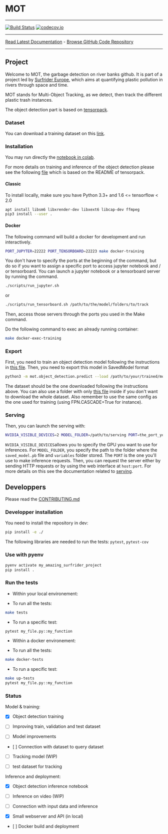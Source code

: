 # MOT
_________________

[![Build Status](https://travis-ci.com/surfriderfoundationeurope/mot.svg?branch=master)](https://travis-ci.com/surfriderfoundationeurope/mot)
[![codecov.io](https://codecov.io/gh/surfriderfoundationeurope/mot/coverage.svg?branch=master)](https://codecov.io/gh/surfriderfoundationeurope/mot/?branch=master)
_________________

[Read Latest Documentation](https://surfriderfoundationeurope.github.io/mot/) - [Browse GitHub Code Repository](https://github.com/surfriderfoundationeurope/mot)
_________________

## Project

Welcome to MOT, the garbage detection on river banks github. It is part of a project led by [Surfrider Europe](https://surfrider.eu/), which aims at quantifying plastic pollution in rivers through space and time.

MOT stands for Multi-Object Tracking, as we detect, then track the different plastic trash instances.

The object detection part is based on [tensorpack](https://github.com/tensorpack/tensorpack).

### Dataset

You can download a training dataset on this [link](http://files.heuritech.com/raw_files/dataset_surfrider_cleaned.zip).

### Installation

You may run directly the [notebook in colab](https://colab.research.google.com/github/surfriderfoundationeurope/mot/blob/master/notebooks/object_detection_training_and_inference.ipynb).

For more details on training and inference of the object detection please see the following [file](src/mot/object_detection/README.md) which is based on the README of tensorpack.

#### Classic

To install locally, make sure you have Python 3.3+ and  1.6 <= tensorflow < 2.0

```bash
apt install libsm6 libxrender-dev libxext6 libcap-dev ffmpeg
pip3 install --user .
```

#### Docker

The following command will build a docker for development and run interactively.

```bash
PORT_JUPYTER=22222 PORT_TENSORBOARD=22223 make docker-training
```

You don't have to specify the ports at the beginning of the command, but do so if you want to assign a specific port to access jupyter notebook and / or tensorboard.
You can launch a jupyter notebook or a tensorboard server by running the command.

```bash
./scripts/run_jupyter.sh
```
or
```bash
./scripts/run_tensorboard.sh /path/to/the/model/folders/to/track
```
Then, access those servers through the ports you used in the Make command.

Do the following command to exec an already running container:

```bash
make docker-exec-training
```

### Export

First, you need to train an object detection model following the instructions in [this file](src/mot/object_detection/REAME.md).
Then, you need to export this model in SavedModel format

```bash
python3 -m mot.object_detection.predict --load /path/to/your/trained/model --config DATA.BASEDIR=/path/to/the/dataset --serving /path/to/serving
```

The dataset should be the one downloaded following the instructions above. You can also use a folder with only [this file](http://files.heuritech.com/raw_files/surfrider/classes.json) inside if you don't want to download the whole dataset.
Also remember to use the same config as the one used for training (using FPN.CASCADE=True for instance).

### Serving

Then, you can launch the serving with:

```bash
NVIDIA_VISIBLE_DEVICES=2 MODEL_FOLDER=/path/to/serving PORT=the_port_you_want_to_expose make docker-serving
```

`NVIDIA_VISIBLE_DEVICES`allows you to specify the GPU you want to use for inferences.
For `MODEL_FOLDER`, you specify the path to the folder where the `saved_model.pb` file and `variables` folder stored.
The `PORT` is the one you'll use to make inference requests.
Then, you can request the server either by sending HTTP requests or by using the web interface at `host:port`.
For more details on this see the documentation related to [serving](src/mot/serving/utils.py).

## Developpers

Please read the [CONTRIBUTING.md](./CONTRIBUTING.md)

### Developper installation

You need to install the repository in dev:

```bash
pip install -e ./
```

The following libraries are needed to run the tests: `pytest`, `pytest-cov`

### Use with pyenv

```bash
pyenv activate my_amazing_surfrider_project
pip install .
```

### Run the tests


- Within your local environement:

* To run all the tests:

```bash
make tests
```

* To run a specific test:

```bash
pytest my_file.py::my_function
```

- Within a docker environement:

* To run all the tests:

```bash
make docker-tests
```

* To run a specific test:

```bash
make up-tests
pytest my_file.py::my_function
```

### Status

Model & training:

- [x] Object detection training

- [ ] Improving train, validation and test dataset

- [ ] Model improvements

- [ ] Connection with dataset to query dataset

- [ ] Tracking model (WIP)

- [ ] test dataset for tracking

Inference and deployment:

- [x] Object detection inference notebook

- [ ] Inference on video (WIP)

- [ ] Connection with input data and inference

- [x] Small webserver and API (in local)

- [ ] Docker build and deployment
